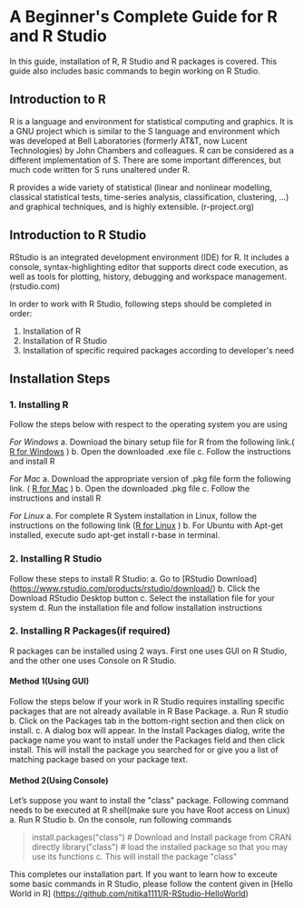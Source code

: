 # A Beginner's Complete Guide for R and R Studio 
In this guide, installation of R, R Studio and R packages is covered. This guide also includes basic commands to begin working on R Studio. 

## Introduction to R
R is a language and environment for statistical computing and graphics. It is a GNU project which is similar to the S language and environment which was developed at Bell Laboratories (formerly AT&T, now Lucent Technologies) by John Chambers and colleagues. R can be considered as a different implementation of S. There are some important differences, but much code written for S runs unaltered under R.

R provides a wide variety of statistical (linear and nonlinear modelling, classical statistical tests, time-series analysis, classification, clustering, …) and graphical techniques, and is highly extensible. (r-project.org)

## Introduction to R Studio
RStudio is an integrated development environment (IDE) for R. It includes a console, syntax-highlighting editor that supports direct code execution, as well as tools for plotting, history, debugging and workspace management. (rstudio.com)

In order to work with R Studio, following steps should be completed in order:
1. Installation of R
2. Installation of R Studio
3. Installation of specific required packages according to developer's need

## Installation Steps
### 1. Installing R
Follow the steps below with respect to the operating system you are using

_For Windows_
a. Download the binary setup file for R from the following link.( [R for Windows](https://cran.r-project.org/bin/windows/base/) )
b. Open the downloaded .exe file
c. Follow the instructions and install R


_For Mac_
a. Download the appropriate version of .pkg file form the following link. ( [R for Mac](https://cran.r-project.org/bin/macosx/) )
b. Open the downloaded .pkg file
c. Follow the instructions and install R

_For Linux_
a. For complete R System installation in Linux, follow the instructions on the following link ([R for Linux](https://cran.r-project.org/) )
b. For Ubuntu with Apt-get installed, execute sudo apt-get install r-base in terminal.

### 2. Installing R Studio
Follow these steps to install R Studio:
a. Go to [RStudio Download] (https://www.rstudio.com/products/rstudio/download/)
b. Click the Download RStudio Desktop button
c. Select the installation file for your system
d. Run the installation file and follow installation instructions

### 2. Installing R Packages(if required)
R packages can be installed using 2 ways. First one uses GUI on R Studio, and the other one uses Console on R Studio.
#### Method 1(Using GUI)
Follow the steps below if your work in R Studio requires installing specific packages that are not already available in R Base Package.
a. Run R studio
b. Click on the Packages tab in the bottom-right section and then click on install. 
c. A dialog box will appear. In the Install Packages dialog, write the package name you want to install under the Packages field and then click install. This will install the package you searched for or give you a list of matching package based on your package text.

#### Method 2(Using Console)
Let’s suppose you want to install the "class" package. Following command needs to be executed at R shell(make sure you have Root access on Linux)
a. Run R Studio
b. On the console, run following commands
   >install.packages("class") # Download and Install package from CRAN directly
   >library("class") # load the installed package so that you may use its functions
 c. This will install the package "class"
 
This completes our installation part. If you want to learn how to exceute some basic commands in R Studio, please follow the content given in [Hello World in R] (https://github.com/nitika1111/R-RStudio-HelloWorld)
